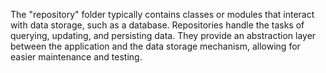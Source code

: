 The "repository" folder typically contains classes or modules that interact with data storage, such as a database. Repositories handle the tasks of querying, updating, and persisting data. They provide an abstraction layer between the application and the data storage mechanism, allowing for easier maintenance and testing.
